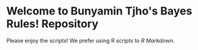 # Welcome to Bunyamin Tjho's Bayes Rules! Repository

Please enjoy the scripts!
We prefer using R scripts to _R Markdown_.
